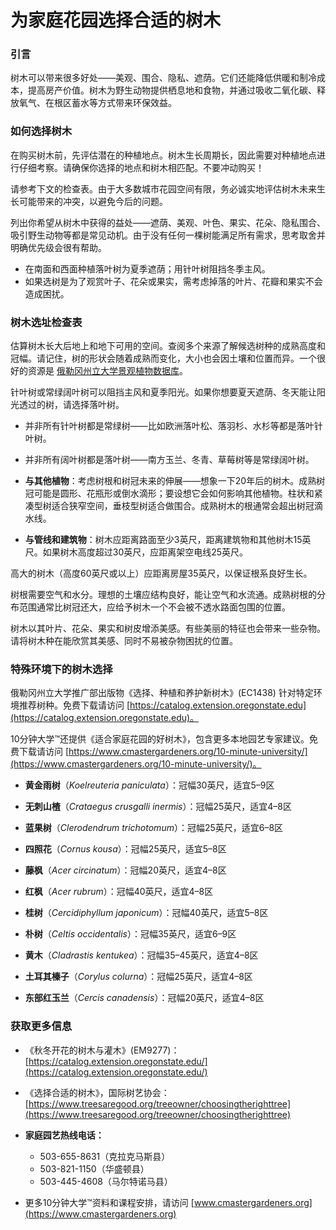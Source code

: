 # 为家庭花园选择合适的树木

### 引言

树木可以带来很多好处——美观、围合、隐私、遮荫。它们还能降低供暖和制冷成本，提高房产价值。树木为野生动物提供栖息地和食物，并通过吸收二氧化碳、释放氧气、在根区蓄水等方式带来环保效益。

### 如何选择树木

在购买树木前，先评估潜在的种植地点。树木生长周期长，因此需要对种植地点进行仔细考察。请确保你选择的地点和树木相匹配。不要冲动购买！


请参考下文的检查表。由于大多数城市花园空间有限，务必诚实地评估树木未来生长可能带来的冲突，以避免今后的问题。


列出你希望从树木中获得的益处——遮荫、美观、叶色、果实、花朵、隐私围合、吸引野生动物等都是常见动机。由于没有任何一棵树能满足所有需求，思考取舍并明确优先级会很有帮助。


- 在南面和西面种植落叶树为夏季遮荫；用针叶树阻挡冬季主风。
- 如果选树是为了观赏叶子、花朵或果实，需考虑掉落的叶片、花瓣和果实不会造成困扰。

### 树木选址检查表


估算树木长大后地上和地下可用的空间。查阅多个来源了解候选树种的成熟高度和冠幅。请记住，树的形状会随着成熟而变化，大小也会因土壤和位置而异。一个很好的资源是 [俄勒冈州立大学景观植物数据库](https://landscapeplants.oregonstate.edu/)。


针叶树或常绿阔叶树可以阻挡主风和夏季阳光。如果你想要夏天遮荫、冬天能让阳光透过的树，请选择落叶树。

- 并非所有针叶树都是常绿树——比如欧洲落叶松、落羽杉、水杉等都是落叶针叶树。
- 并非所有阔叶树都是落叶树——南方玉兰、冬青、草莓树等是常绿阔叶树。


- **与其他植物**：考虑树根和树冠未来的伸展——想象一下20年后的树木。成熟树冠可能是圆形、花瓶形或倒水滴形；要设想它会如何影响其他植物。柱状和紧凑型树适合狭窄空间，垂枝型树适合做围合。成熟树木的根通常会超出树冠滴水线。
- **与管线和建筑物**：树木应距离路面至少3英尺，距离建筑物和其他树木15英尺。如果树木高度超过30英尺，应距离架空电线25英尺。

高大的树木（高度60英尺或以上）应距离房屋35英尺，以保证根系良好生长。


树根需要空气和水分。理想的土壤应结构良好，能让空气和水流通。成熟树根的分布范围通常比树冠还大，应给予树木一个不会被不透水路面包围的位置。


树木以其叶片、花朵、果实和树皮增添美感。有些美丽的特征也会带来一些杂物。请将树木种在能欣赏其美感、同时不易被杂物困扰的位置。

### 特殊环境下的树木选择

俄勒冈州立大学推广部出版物《选择、种植和养护新树木》(EC1438) 针对特定环境推荐树种。免费下载请访问 [https://catalog.extension.oregonstate.edu](https://catalog.extension.oregonstate.edu)。

10分钟大学™还提供《适合家庭花园的好树木》，包含更多本地园艺专家建议。免费下载请访问 [https://www.cmastergardeners.org/10-minute-university/](https://www.cmastergardeners.org/10-minute-university/)。


- **黄金雨树**（*Koelreuteria paniculata*）：冠幅30英尺，适宜5–9区
- **无刺山楂**（*Crataegus crusgalli inermis*）：冠幅25英尺，适宜4–8区


- **蓝果树**（*Clerodendrum trichotomum*）：冠幅25英尺，适宜6–8区
- **四照花**（*Cornus kousa*）：冠幅25英尺，适宜5–8区
- **藤枫**（*Acer circinatum*）：冠幅20英尺，适宜4–8区


- **红枫**（*Acer rubrum*）：冠幅40英尺，适宜4–8区
- **桂树**（*Cercidiphyllum japonicum*）：冠幅40英尺，适宜5–8区


- **朴树**（*Celtis occidentalis*）：冠幅35英尺，适宜6–9区
- **黄木**（*Cladrastis kentukea*）：冠幅35–45英尺，适宜4–8区
- **土耳其榛子**（*Corylus colurna*）：冠幅25英尺，适宜4–8区
- **东部红玉兰**（*Cercis canadensis*）：冠幅20英尺，适宜4–8区

### 获取更多信息

- 《秋冬开花的树木与灌木》(EM9277)：[https://catalog.extension.oregonstate.edu/](https://catalog.extension.oregonstate.edu/)
- 《选择合适的树木》，国际树艺协会：[https://www.treesaregood.org/treeowner/choosingtherighttree](https://www.treesaregood.org/treeowner/choosingtherighttree)


- **家庭园艺热线电话：**
  - 503-655-8631（克拉克马斯县）
  - 503-821-1150（华盛顿县）
  - 503-445-4608（马尔特诺马县）

- 更多10分钟大学™资料和课程安排，请访问 [www.cmastergardeners.org](https://www.cmastergardeners.org)
